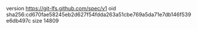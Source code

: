 version https://git-lfs.github.com/spec/v1
oid sha256:cd670fae58245eb2d627f54fdda263a51cbe769a5da71e7db146f539e6db497c
size 14809
